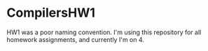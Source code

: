 # CompilersHW1
HW1 was a poor naming convention. I'm using this repository for all homework assignments, and currently I'm on 4.
